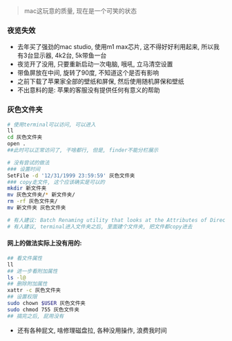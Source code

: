 > mac这玩意的质量, 现在是一个可笑的状态

### 夜览失效

* 去年买了强劲的mac studio, 使用m1 max芯片, 这不得好好利用起来, 所以我有3台显示器, 4k2台, 5k带鱼一台
* 夜览开了没用, 只要重新启动一次电脑, 哦吼, 立马清空设置
* 带鱼屏放在中间, 旋转了90度, 不知道这个是否有影响
* 之前下载了苹果家全部的壁纸和屏保, 然后使用随机屏保和壁纸
* 不出意料的是: 苹果的客服没有提供任何有意义的帮助



### 灰色文件夹

```sh
# 使用terminal可以访问, 可以进入
ll
cd 灰色文件夹
open .
##此时可以正常访问了, 干啥都行, 但是, finder不能分栏展示

# 没有尝试的做法
### 设置时间
SetFile -d '12/31/1999 23:59:59' 灰色文件夹
### copy走文件, 这个应该确实是可以的
mkdir 新文件夹
mv 灰色文件夹/* 新文件夹/
rm -rf 灰色文件夹/
mv 新文件夹 灰色文件夹

# 有人建议: Batch Renaming utility that looks at the Attributes of Directories and files.
# 有人建议, terminal进入文件夹之后, 里面建个文件夹, 把文件都copy进去

```

####  网上的做法实际上没有用的:
```sh
## 看文件属性
ll 
## 进一步看附加属性
ls -l@ 
## 删除附加属性
xattr -c 灰色文件夹
## 设置权限
sudo chown $USER 灰色文件夹
sudo chmod 755 灰色文件夹
## 搞完之后, 屁用没有
```

* 还有各种屁文, 啥修理磁盘拉, 各种没用操作, 浪费我时间
